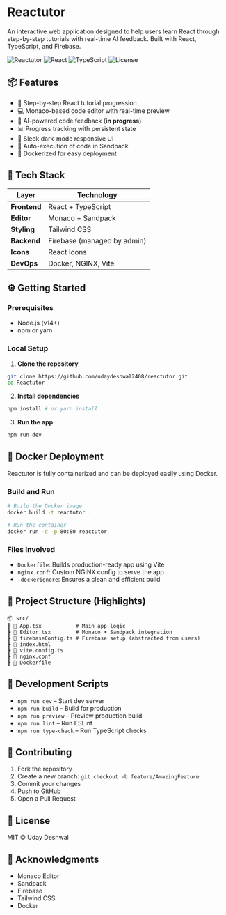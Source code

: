 # Reactutor

An interactive web application designed to help users learn React through step-by-step tutorials with real-time AI feedback. Built with React, TypeScript, and Firebase.

![Reactutor](https://img.shields.io/badge/Reactutor-Learning%20Platform-blue)
![React](https://img.shields.io/badge/React-v18-blue)
![TypeScript](https://img.shields.io/badge/TypeScript-v4-blue)
![License](https://img.shields.io/badge/license-MIT-green)


## 📦 Features

* 🎯 Step-by-step React tutorial progression
* 💻 Monaco-based code editor with real-time preview
* 🤖 AI-powered code feedback (**in progress**)
* 📊 Progress tracking with persistent state
* 🎨 Sleek dark-mode responsive UI
* 🔄 Auto-execution of code in Sandpack
* 🐳 Dockerized for easy deployment

## 🧰 Tech Stack

| Layer | Technology |
|-------|------------|
| **Frontend** | React + TypeScript |
| **Editor** | Monaco + Sandpack |
| **Styling** | Tailwind CSS |
| **Backend** | Firebase (managed by admin) |
| **Icons** | React Icons |
| **DevOps** | Docker, NGINX, Vite |

## ⚙️ Getting Started

### Prerequisites

* Node.js (v14+)
* npm or yarn

### Local Setup

1. **Clone the repository**

```bash
git clone https://github.com/udaydeshwal2408/reactutor.git
cd Reactutor
```

2. **Install dependencies**

```bash
npm install # or yarn install
```

3. **Run the app**

```bash
npm run dev
```

## 🐳 Docker Deployment

Reactutor is fully containerized and can be deployed easily using Docker.

### Build and Run

```bash
# Build the Docker image
docker build -t reactutor .

# Run the container
docker run -d -p 80:80 reactutor
```

### Files Involved

* `Dockerfile`: Builds production-ready app using Vite
* `nginx.conf`: Custom NGINX config to serve the app
* `.dockerignore`: Ensures a clean and efficient build

## 📁 Project Structure (Highlights)

```
📦 src/
┣ 📜 App.tsx           # Main app logic
┣ 📜 Editor.tsx        # Monaco + Sandpack integration
┣ 📜 firebaseConfig.ts # Firebase setup (abstracted from users)
┣ 📜 index.html
┣ 📜 vite.config.ts
┣ 📜 nginx.conf
┣ 📜 Dockerfile
```

## 🧪 Development Scripts

* `npm run dev` – Start dev server
* `npm run build` – Build for production
* `npm run preview` – Preview production build
* `npm run lint` – Run ESLint
* `npm run type-check` – Run TypeScript checks

## 🤝 Contributing

1. Fork the repository
2. Create a new branch: `git checkout -b feature/AmazingFeature`
3. Commit your changes
4. Push to GitHub
5. Open a Pull Request

## 📄 License

MIT © Uday Deshwal

## 🙏 Acknowledgments

* Monaco Editor
* Sandpack
* Firebase
* Tailwind CSS
* Docker
